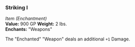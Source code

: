 ### Striking I
*Item (Enchantment)*  
**Value:** 900 GP
**Weight:** 2 lbs.  
**Enchants:** "Weapons"  

The "Enchanted" "Weapon" deals an additional `+1` Damage.
